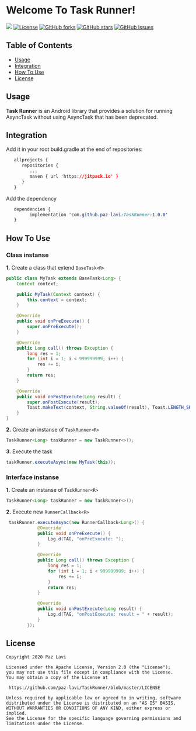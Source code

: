 
# Welcome To Task Runner!  
  
[![](https://jitpack.io/v/paz-lavi/TaskRunner.svg)](https://jitpack.io/#paz-lavi/TaskRunner) [![License](https://img.shields.io/badge/License-Apache%202.0-blue.svg)](https://github.com/paz-lavi/TaskRunner/blob/master/LICENSE) [![GitHub forks](https://img.shields.io/github/forks/paz-lavi/TaskRunner)](https://github.com/paz-lavi/TaskRunner/network) [![GitHub stars](https://img.shields.io/github/stars/paz-lavi/TaskRunner)](https://github.com/paz-lavi/TaskRunner/stargazers) [![GitHub issues](https://img.shields.io/github/issues/paz-lavi/TaskRunner)](https://github.com/paz-lavi/TaskRunner/issues)
## Table of Contents  
* [Usage](https://github.com/paz-lavi/TaskRunner/blob/master/README.md#usage)  
* [Integration](https://github.com/paz-lavi/TaskRunner/blob/master/README.md#integration)  
* [How To Use](https://github.com/paz-lavi/TaskRunner/blob/master/README.md#how-to-use)  
* [License](https://github.com/paz-lavi/TaskRunner/blob/master/README.md#license)   
  
  
## Usage
  
**Task Runner**  is an Android library that provides a solution for running AsyncTask without using AsyncTask that has been deprecated.

  
## Integration  
  
Add it in your root build.gradle at the end of repositories:  
```css  
   allprojects {  
      repositories {  
         ...  
         maven { url 'https://jitpack.io' }  
      }  
   }  
```  
Add the dependency  
  
```css  
   dependencies {  
	     implementation 'com.github.paz-lavi:TaskRunner:1.0.0'
   }  
```  



##  How To Use  

### Class instanse
**1.** Create a class that extend `BaseTask<R>`
```Java  
public class MyTask extends BaseTask<Long> {
    Context context;

    public MyTask(Context context) {
        this.context = context;
    }

    @Override
    public void onPreExecute() {
        super.onPreExecute();
    }

    @Override
    public Long call() throws Exception {
        long res = 1;
        for (int i = 1; i < 999999999; i++) {
            res += i;
        }
        return res;
    }

    @Override
    public void onPostExecute(Long result) {
        super.onPostExecute(result);
        Toast.makeText(context, String.valueOf(result), Toast.LENGTH_SHORT).show();
    }
}

```

  
**2.** Create an instanse of `TaskRunner<R>`
```Java  
TaskRunner<Long> taskRunner = new TaskRunner<>();
```  
**3.** Execute the task
```Java  
taskRunner.executeAsync(new MyTask(this));
``` 

### Interface instanse
**1.** Create an instanse of `TaskRunner<R>`
```Java  
TaskRunner<Long> taskRunner = new TaskRunner<>();
```  
**2.** Execute new `RunnerCallback<R>` 
```Java  
 taskRunner.executeAsync(new RunnerCallback<Long>() {
            @Override
            public void onPreExecute() {
                Log.d(TAG, "onPreExecute: ");
            }

            @Override
            public Long call() throws Exception {
                long res = 1;
                for (int i = 1; i < 999999999; i++) {
                    res += i;
                }
                return res;
            }

            @Override
            public void onPostExecute(Long result) {
                Log.d(TAG, "onPostExecute: result = " + result);
            }
        });
``` 



## License   
  
```  
Copyright 2020 Paz Lavi  
  
Licensed under the Apache License, Version 2.0 (the "License");  
you may not use this file except in compliance with the License.  
You may obtain a copy of the License at  
  
 https://github.com/paz-lavi/TaskRunner/blob/master/LICENSE  
  
Unless required by applicable law or agreed to in writing, software  
distributed under the License is distributed on an "AS IS" BASIS,  
WITHOUT WARRANTIES OR CONDITIONS OF ANY KIND, either express or implied.  
See the License for the specific language governing permissions and  
limitations under the License.  
```

